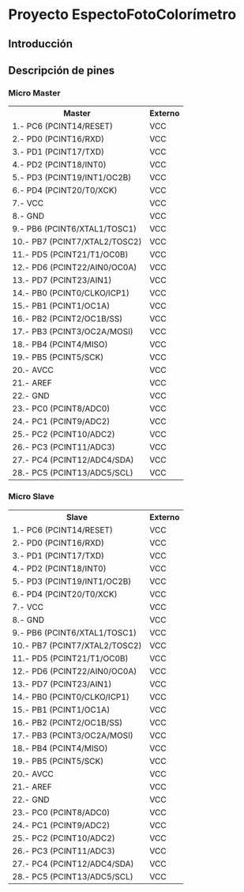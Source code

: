 # Proyecto EspectoFotoColorímetro
 ## Introducción
 
 
 ## Descripción de pines
 ### Micro Master
 <table>
     <tr>
         <th>Master</th>
         <th>Externo</th>
     </tr>
     <tr>
         <td>1.- PC6 (PCINT14/RESET) </td>
         <td>VCC</td>
     </tr>
     <tr>
         <td>2.- PD0 (PCINT16/RXD) </td>
         <td>VCC</td>
     </tr>
     <tr>
         <td>3.- PD1 (PCINT17/TXD) </td>
         <td>VCC</td>
     </tr>
     <tr>
         <td>4.- PD2 (PCINT18/INT0) </td>
         <td>VCC</td>
     </tr>
     <tr>
         <td>5.- PD3 (PCINT19/INT1/OC2B) </td>
         <td>VCC</td>
     </tr>
     <tr>
         <td>6.- PD4 (PCINT20/T0/XCK) </td>
         <td>VCC</td>
     </tr>
     <tr>
         <td>7.- VCC </td>
         <td>VCC</td>
     </tr>
     <tr>
         <td>8.- GND </td>
         <td>VCC</td>
     </tr>
     <tr>
         <td>9.- PB6 (PCINT6/XTAL1/TOSC1) </td>
         <td>VCC</td>
     </tr>
     <tr>
         <td>10.- PB7 (PCINT7/XTAL2/TOSC2) </td>
         <td>VCC</td>
     </tr>
     <tr>
         <td>11.- PD5 (PCINT21/T1/OC0B) </td>
         <td>VCC</td>
     </tr>
     <tr>
         <td>12.- PD6 (PCINT22/AIN0/OC0A) </td>
         <td>VCC</td>
     </tr>
     <tr>
         <td>13.- PD7 (PCINT23/AIN1) </td>
         <td>VCC</td>
     </tr>
     <tr>
         <td>14.- PB0 (PCINT0/CLKO/ICP1) </td>
         <td>VCC</td>
     </tr>
     <tr>
         <td>15.- PB1 (PCINT1/OC1A) </td>
         <td>VCC</td>
     </tr>
     <tr>
         <td>16.- PB2 (PCINT2/OC1B/SS) </td>
         <td>VCC</td>
     </tr>
     <tr>
         <td>17.- PB3 (PCINT3/OC2A/MOSI) </td>
         <td>VCC</td>
     </tr>
     <tr>
         <td>18.- PB4 (PCINT4/MISO) </td>
         <td>VCC</td>
     </tr>
     <tr>
         <td>19.- PB5 (PCINT5/SCK) </td>
         <td>VCC</td>
     </tr>
     <tr>
         <td>20.- AVCC </td>
         <td>VCC</td>
     </tr>
     <tr>
         <td>21.- AREF </td>
         <td>VCC</td>
     </tr>
     <tr>
         <td>22.- GND </td>
         <td>VCC</td>
     </tr>
     <tr>
         <td>23.- PC0 (PCINT8/ADC0) </td>
         <td>VCC</td>
     </tr>
     <tr>
         <td>24.- PC1 (PCINT9/ADC2) </td>
         <td>VCC</td>
     </tr>
     <tr>
         <td>25.- PC2 (PCINT10/ADC2) </td>
         <td>VCC</td>
     </tr>
     <tr>
         <td>26.- PC3 (PCINT11/ADC3) </td>
         <td>VCC</td>
     </tr>
     <tr>
         <td>27.- PC4 (PCINT12/ADC4/SDA) </td>
         <td>VCC</td>
     </tr>
     <tr>
         <td>28.- PC5 (PCINT13/ADC5/SCL) </td>
         <td>VCC</td>
     </tr>
 </table>
 
 ### Micro Slave
 <table>
     <tr>
         <th>Slave</th>
         <th>Externo</th>
     </tr>
     <tr>
         <td>1.- PC6 (PCINT14/RESET) </td>
         <td>VCC</td>
     </tr>
     <tr>
         <td>2.- PD0 (PCINT16/RXD) </td>
         <td>VCC</td>
     </tr>
     <tr>
         <td>3.- PD1 (PCINT17/TXD) </td>
         <td>VCC</td>
     </tr>
     <tr>
         <td>4.- PD2 (PCINT18/INT0) </td>
         <td>VCC</td>
     </tr>
     <tr>
         <td>5.- PD3 (PCINT19/INT1/OC2B) </td>
         <td>VCC</td>
     </tr>
     <tr>
         <td>6.- PD4 (PCINT20/T0/XCK) </td>
         <td>VCC</td>
     </tr>
     <tr>
         <td>7.- VCC </td>
         <td>VCC</td>
     </tr>
     <tr>
         <td>8.- GND </td>
         <td>VCC</td>
     </tr>
     <tr>
         <td>9.- PB6 (PCINT6/XTAL1/TOSC1) </td>
         <td>VCC</td>
     </tr>
     <tr>
         <td>10.- PB7 (PCINT7/XTAL2/TOSC2) </td>
         <td>VCC</td>
     </tr>
     <tr>
         <td>11.- PD5 (PCINT21/T1/OC0B) </td>
         <td>VCC</td>
     </tr>
     <tr>
         <td>12.- PD6 (PCINT22/AIN0/OC0A) </td>
         <td>VCC</td>
     </tr>
     <tr>
         <td>13.- PD7 (PCINT23/AIN1) </td>
         <td>VCC</td>
     </tr>
     <tr>
         <td>14.- PB0 (PCINT0/CLKO/ICP1) </td>
         <td>VCC</td>
     </tr>
     <tr>
         <td>15.- PB1 (PCINT1/OC1A) </td>
         <td>VCC</td>
     </tr>
     <tr>
         <td>16.- PB2 (PCINT2/OC1B/SS) </td>
         <td>VCC</td>
     </tr>
     <tr>
         <td>17.- PB3 (PCINT3/OC2A/MOSI) </td>
         <td>VCC</td>
     </tr>
     <tr>
         <td>18.- PB4 (PCINT4/MISO) </td>
         <td>VCC</td>
     </tr>
     <tr>
         <td>19.- PB5 (PCINT5/SCK) </td>
         <td>VCC</td>
     </tr>
     <tr>
         <td>20.- AVCC </td>
         <td>VCC</td>
     </tr>
     <tr>
         <td>21.- AREF </td>
         <td>VCC</td>
     </tr>
     <tr>
         <td>22.- GND </td>
         <td>VCC</td>
     </tr>
     <tr>
         <td>23.- PC0 (PCINT8/ADC0) </td>
         <td>VCC</td>
     </tr>
     <tr>
         <td>24.- PC1 (PCINT9/ADC2) </td>
         <td>VCC</td>
     </tr>
     <tr>
         <td>25.- PC2 (PCINT10/ADC2) </td>
         <td>VCC</td>
     </tr>
     <tr>
         <td>26.- PC3 (PCINT11/ADC3) </td>
         <td>VCC</td>
     </tr>
     <tr>
         <td>27.- PC4 (PCINT12/ADC4/SDA) </td>
         <td>VCC</td>
     </tr>
     <tr>
         <td>28.- PC5 (PCINT13/ADC5/SCL) </td>
         <td>VCC</td>
     </tr>
 </table>
 
 </table>
 